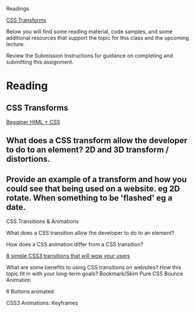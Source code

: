Readings

[CSS Transforms](https://learn.shayhowe.com/advanced-html-css/css-transforms/)

Below you will find some reading material, code samples, and some additional resources that support the topic for this class and the upcoming lecture.

Review the Submission Instructions for guidance on completing and submitting this assignment.

# Reading

## CSS Transforms

[Begginer HtML + CSS ](https://learn.shayhowe.com/html-css/)

## What does a CSS transform allow the developer to do to an element? 2D and 3D transform / distortions.

## Provide an example of a transform and how you could see that being used on a website. eg 2D rotate. When something to be 'flashed' eg a date.

CSS Transitions & Animations

What does a CSS transition allow the developer to do to an element?

How does a CSS animation differ from a CSS transition?

[8 simple CSS3 transitions that will wow your users](https://www.webdesignerdepot.com/2014/05/8-simple-css3-transitions-that-will-wow-your-users)

What are some benefits to using CSS transitions on websites?
How this topic fit in with your long-term goals?
Bookmark/Skim
Pure CSS Bounce Animation

6 Buttons animated

CSS3 Animations: Keyframes
